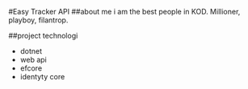 #Easy Tracker API
##about me
i am the best people in KOD. Millioner, playboy, filantrop.

##project technologi
- dotnet 
- web api
- efcore
- identyty core